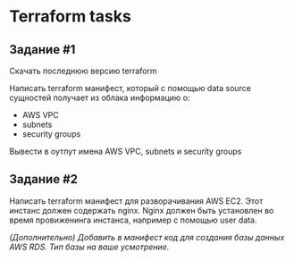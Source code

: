 # Terraform tasks

## Задание #1
Скачать последнюю версию terraform

Написать terraform манифест, который с помощью data source сущностей получает из облака информацию о:
- AWS VPC
- subnets
- security groups

Вывести в оутпут имена AWS VPC, subnets и security groups

## Задание #2
Написать terraform манифест для разворачивания AWS EC2.
Этот инстанс должен содержать nginx.
Nginx должен быть установлен во время провиженинга инстанса, например с помощью user data.

*(Дополнительно) Добавить в манифест код для создания базы данных AWS RDS.
Тип базы на ваше усмотрение.*
